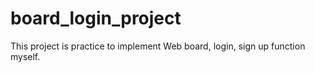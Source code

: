 # board_login_project
This project is practice to implement Web board, login, sign up function myself.

